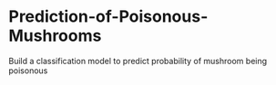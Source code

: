 # Prediction-of-Poisonous-Mushrooms
Build a classification model to predict probability of mushroom being poisonous
